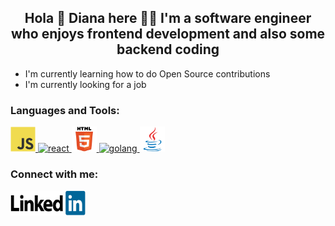 <h2 align="center"> Hola 👋 Diana here 🙋‍♀  I'm a software engineer who enjoys frontend development and also some backend coding </h2>

 - I'm currently learning how to do Open Source contributions
 - I'm currently looking for a job

<h3 align="left">Languages and Tools:</h3>
<p align="left"> <a href="https://developer.mozilla.org/en-US/docs/Web/JavaScript" target="_blank" rel="noreferrer"> <img src="https://raw.githubusercontent.com/devicons/devicon/master/icons/javascript/javascript-original.svg" alt="javascript" width="40" height="40"/> </a><a href="https://reactjs.org/" target="_blank"><img src="https://cdn.jsdelivr.net/gh/devicons/devicon/icons/react/react-original.svg" alt="react" width="40" height="40"/> </a> <a href="https://www.w3.org/html/" target="_blank" rel="noreferrer"> <img src="https://raw.githubusercontent.com/devicons/devicon/master/icons/html5/html5-original-wordmark.svg" alt="html5" width="40" height="40"/> </a> <a title="Go" href="https://golang.org/" target="_blank"><img src="https://go.dev/blog/go-brand/Go-Logo/SVG/Go-Logo_Blue.svg" alt="golang" width="45" height="45" /></a><a href="https://www.java.com" target="_blank" rel="noreferrer"> <img src="https://raw.githubusercontent.com/devicons/devicon/master/icons/java/java-original.svg" alt="java" width="40" height="40"/> </a> </p>
  

<h3 align="left">Connect with me:</h3>
<p align="left">
  <a href="https://linkedin.com/in/diana-marcela-prieto-66432b3a" target="blank"><img align="center" src="/resources/LinkedIn_Logo.svg.png" alt="diana-marcela-prieto-66432b3a" height="40" width="120" style="background-color: white;"/></a>

<!--
**dmprieto/dmprieto** is a ✨ _special_ ✨ repository because its `README.md` (this file) appears on your GitHub profile.

Here are some ideas to get you started:

- 🔭 I’m currently working on ...
- 🌱 I’m currently learning ...
- 👯 I’m looking to collaborate on ...
- 🤔 I’m looking for help with ...
- 💬 Ask me about ...
- 📫 How to reach me: ...
- 😄 Pronouns: ...
- ⚡ Fun fact: ...
-->
